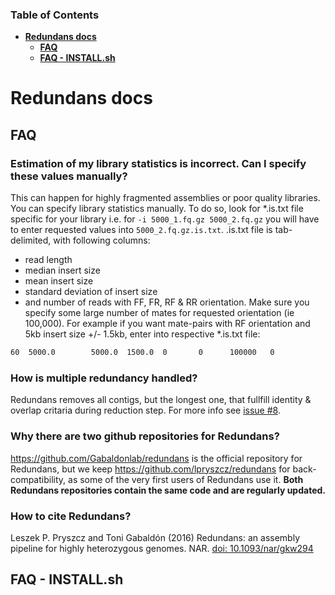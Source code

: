 ### Table of Contents
- **[Redundans docs](#redundans-docs)**  
  - **[FAQ](#faq)**
  - **[FAQ - INSTALL.sh](#faq---installsh)**
  
# Redundans docs

## FAQ
### Estimation of my library statistics is incorrect. Can I specify these values manually?   
This can happen for highly fragmented assemblies or poor quality libraries. You can specify library statistics manually.
To do so, look for *.is.txt file specific for your library i.e. for `-i 5000_1.fq.gz 5000_2.fq.gz` you will have to enter requested values into `5000_2.fq.gz.is.txt`.
.is.txt file is tab-delimited, with following columns:
- read length
- median insert size
- mean insert size
- standard deviation of insert size
- and number of reads with FF, FR, RF & RR orientation. 
Make sure you specify some large number of mates for requested orientation (ie 100,000).
For example if you want mate-pairs with RF orientation and 5kb insert size +/- 1.5kb, enter into respective *.is.txt file:
```bash
60  5000.0        5000.0  1500.0  0       0      100000   0
```

### How is multiple redundancy handled? 
Redundans removes all contigs, but the longest one, that fullfill identity & overlap critaria during reduction step. For more info see [issue #8](https://github.com/lpryszcz/redundans/issues/8).

### Why there are two github repositories for Redundans?
https://github.com/Gabaldonlab/redundans is the official repository for Redundans, but we keep https://github.com/lpryszcz/redundans for back-compatibility, as some of the very first users of Redundans use it.
**Both Redundans repositories contain the same code and are regularly updated.**

### How to cite Redundans?
Leszek P. Pryszcz and Toni Gabaldón (2016) Redundans: an assembly pipeline for highly heterozygous genomes. NAR. [doi: 10.1093/nar/gkw294](http://nar.oxfordjournals.org/content/44/12/e113)

## FAQ - INSTALL.sh


